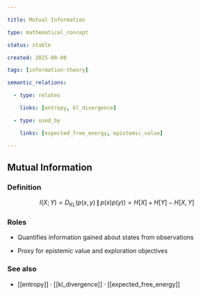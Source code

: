 ```yaml
---

title: Mutual Information

type: mathematical_concept

status: stable

created: 2025-08-08

tags: [information-theory]

semantic_relations:

  - type: relates

    links: [entropy, kl_divergence]

  - type: used_by

    links: [expected_free_energy, epistemic_value]

---
```


## Mutual Information

### Definition

```math

I(X;Y) = D_{\mathrm{KL}}\big(p(x,y)\,\|\,p(x)p(y)\big) = H[X] + H[Y] - H[X,Y]

```

### Roles

- Quantifies information gained about states from observations

- Proxy for epistemic value and exploration objectives

### See also

- [[entropy]] · [[kl_divergence]] · [[expected_free_energy]]

